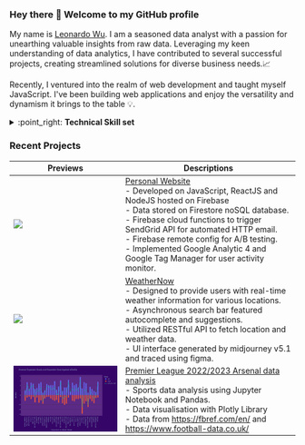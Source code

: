 ### Hey there 👋 Welcome to my GitHub profile 

My name is [Leonardo Wu](https://www.linkedin.com/in/leonardo-wu-tech/). I am a seasoned data analyst with a passion for unearthing valuable insights from raw data. Leveraging my keen understanding of data analytics, I have contributed to several successful projects, creating streamlined solutions for diverse business needs.📈

Recently, I ventured into the realm of web development and taught myself JavaScript. I've been building web applications and enjoy the versatility and dynamism it brings to the table 💡. 

<details>
<summary>:point_right: <b>Technical Skill set</b></summary>


* Python (Selennium, django, pandas, matlibplot, plotly, seaborn)
* VBA/Pivot Table
* SAS EG/ SAS Base 
* Oracle DB
* Microsoft Access (Data extraction with SQL)
* R (forecast, tidymodels, ggplot2, Tidyverse, dplyr data analysis package)
* JavaScript (React JS, Node JS, Bootstrap,express)
* HTML5/CSS

</details>

### Recent Projects


|  Previews | Descriptions |
| ------------- | ------------- |
| <img width="400"  src="https://github.com/adjsium/Arsenal-22-23/assets/88283412/44e20819-b22e-4407-b7ea-e9ecd38df7f1"> | [Personal Website](https://leonardo-wu-tech.web.app/)</br>- Developed on JavaScript, ReactJS and NodeJS hosted on Firebase<br/>- Data stored on Firestore noSQL database.<br/>- Firebase cloud functions to trigger SendGrid API for automated HTTP email.<br/>- Firebase remote config for A/B testing.<br/>- Implemented Google Analytic 4 and Google Tag Manager for user activity monitor.<br/> |
| <img src="https://github.com/adjsium/Arsenal-22-23/assets/88283412/6a39cfb2-c239-4a27-93ed-b0448582fb65" width="400">| [WeatherNow](https://github.com/adjsium/mj_figma_weather_app)<br/>- Designed to provide users with real-time weather information for various locations.<br/>- Asynchronous search bar featured autocomplete and suggestions.<br/>- Utilized RESTful API to fetch location and weather data.<br/>- UI interface generated by midjourney v5.1 and traced using figma.<br/>|
| <img src="https://github.com/adjsium/Arsenal-22-23/blob/main/%20Data_Visualisation/xG:xGa.png?raw=true" width="400"> | [Premier League 2022/2023 Arsenal data analysis](https://github.com/adjsium/Arsenal-22-23)<br/> - Sports data analysis using Jupyter Notebook and Pandas.<br/> - Data visualisation with Plotly Library<br/> - Data from https://fbref.com/en/ and https://www.football-data.co.uk/|



